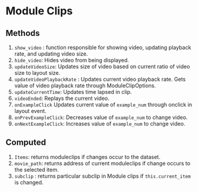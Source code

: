 # Module Clips

## Methods

1. `show_video` : function responsible for showing video, updating playback rate, and updating video size.
2.  `hide_video`: Hides video from being displayed.
3.   `updateVideoSize`: Updates size of video based on current ratio of video size to layout size.
4.   `updateVideoPlaybackRate` : Updates current video playback rate. Gets value of video playback rate through ModuleClipOptions.
5.   `updateCurrentTime`: Updates time lapsed in clip.
6.   `videoEnded`: Replays the current video.
7.   `onExampleClick` Updates current value of `example_num` through onclick in layout event.
8.   `onPrevExampleClick`: Decreases value of `example_num` to change video.
9.   `onNextExampleClick`: Increases value of `example_num` to change video.


## Computed

1. `Items`: returns moduleclips if changes occur to the dataset.
2.  `movie_path`: returns address of current moduleclips if change occurs to the selected item.
3. `subclip` : returns particular subclip in Module clips if `this.current_item` is changed.
